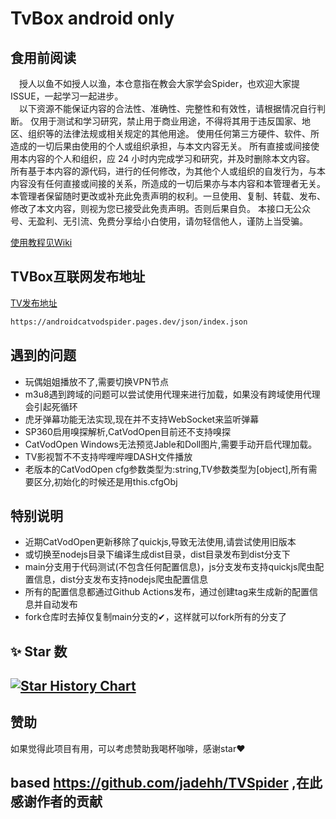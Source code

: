# TvBox android only 


## 食用前阅读
&ensp;&ensp;授人以鱼不如授人以渔，本仓意指在教会大家学会Spider，也欢迎大家提ISSUE，一起学习一起进步。<br>
&ensp;&ensp;以下资源不能保证内容的合法性、准确性、完整性和有效性，请根据情况自行判断。 
仅用于测试和学习研究，禁止用于商业用途，不得将其用于违反国家、地区、组织等的法律法规或相关规定的其他用途。
使用任何第三方硬件、软件、所造成的一切后果由使用的个人或组织承担，与本文内容无关。
所有直接或间接使用本内容的个人和组织，应 24 小时内完成学习和研究，并及时删除本文内容。
所有基于本内容的源代码，进行的任何修改，为其他个人或组织的自发行为，与本内容没有任何直接或间接的关系，所造成的一切后果亦与本内容和本管理者无关。
本管理者保留随时更改或补充此免责声明的权利。一旦使用、复制、转载、发布、修改了本文内容，则视为您已接受此免责声明。否则后果自负。
本接口无公众号、无盈利、无引流、免费分享给小白使用，请勿轻信他人，谨防上当受骗。

[使用教程见Wiki](https://github.com/jadehh/TVSpider/wiki)

## TVBox互联网发布地址
[TV发布地址](https://github.com/FongMi/Release/tree/main/apk/release)
```bash
https://androidcatvodspider.pages.dev/json/index.json
```








## 遇到的问题
* 玩偶姐姐播放不了,需要切换VPN节点
* m3u8遇到跨域的问题可以尝试使用代理来进行加载，如果没有跨域使用代理会引起死循环
* 虎牙弹幕功能无法实现,现在并不支持WebSocket来监听弹幕
* SP360启用嗅探解析,CatVodOpen目前还不支持嗅探
* CatVodOpen Windows无法预览Jable和Doll图片,需要手动开启代理加载。
* TV影视暂不不支持哔哩哔哩DASH文件播放
* 老版本的CatVodOpen cfg参数类型为:string,TV参数类型为[object],所有需要区分,初始化的时候还是用this.cfgObj

## 特别说明
* 近期CatVodOpen更新移除了quickjs,导致无法使用,请尝试使用旧版本
* 或切换至nodejs目录下编译生成dist目录，dist目录发布到dist分支下
* main分支用于代码测试(不包含任何配置信息)，js分支发布支持quickjs爬虫配置信息，dist分支发布支持nodejs爬虫配置信息
* 所有的配置信息都通过Github Actions发布，通过创建tag来生成新的配置信息并自动发布
* fork仓库时去掉仅复制main分支的&#x2714;，这样就可以fork所有的分支了
  
## ✨ Star 数

[![Star History Chart](https://api.star-history.com/svg?repos=lushunming/TVSpiderJS&type=Date)](https://star-history.com/#lushunming/TVSpiderJS&Date)
---

## 赞助
如果觉得此项目有用，可以考虑赞助我喝杯咖啡，感谢star❤

## based https://github.com/jadehh/TVSpider ,在此感谢作者的贡献